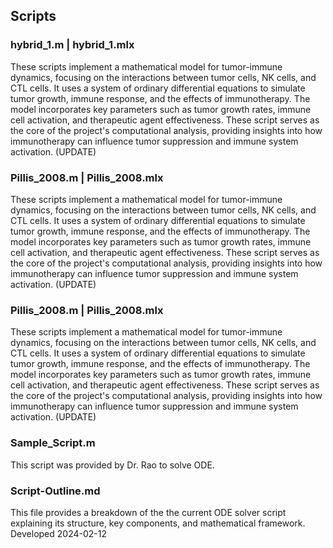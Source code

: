 ## Scripts

### hybrid_1.m | hybrid_1.mlx 

These scripts implement a mathematical model for tumor-immune dynamics, focusing on the interactions between tumor cells, NK cells, and CTL cells. It uses a system of ordinary differential equations to simulate tumor growth, immune response, and the effects of immunotherapy. The model incorporates key parameters such as tumor growth rates, immune cell activation, and therapeutic agent effectiveness. These script serves as the core of the project's computational analysis, providing insights into how immunotherapy can influence tumor suppression and immune system activation. (UPDATE)

### Pillis_2008.m | Pillis_2008.mlx 

These scripts implement a mathematical model for tumor-immune dynamics, focusing on the interactions between tumor cells, NK cells, and CTL cells. It uses a system of ordinary differential equations to simulate tumor growth, immune response, and the effects of immunotherapy. The model incorporates key parameters such as tumor growth rates, immune cell activation, and therapeutic agent effectiveness. These script serves as the core of the project's computational analysis, providing insights into how immunotherapy can influence tumor suppression and immune system activation. (UPDATE)

### Pillis_2008.m | Pillis_2008.mlx 

These scripts implement a mathematical model for tumor-immune dynamics, focusing on the interactions between tumor cells, NK cells, and CTL cells. It uses a system of ordinary differential equations to simulate tumor growth, immune response, and the effects of immunotherapy. The model incorporates key parameters such as tumor growth rates, immune cell activation, and therapeutic agent effectiveness. These script serves as the core of the project's computational analysis, providing insights into how immunotherapy can influence tumor suppression and immune system activation. (UPDATE)

### Sample_Script.m 

This script was provided by Dr. Rao to solve ODE.

### Script-Outline.md
This file provides a breakdown of the the current ODE solver script explaining its structure, key components, and mathematical framework. Developed 2024-02-12
